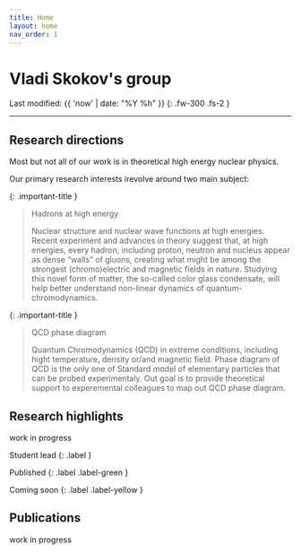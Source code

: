 ```yaml
---
title: Home
layout: home
nav_order: 1
---
```



# Vladi Skokov's group  
Last modified: {{ 'now' | date: "%Y %h" }}
{: .fw-300 .fs-2 }


-----------------------


## Research directions

Most but not all of our work is in theoretical high energy nuclear physics. 

Our primary research interests irevolve around two main subject:  

{: .important-title }
> Hadrons at high energy 
>
> Nuclear structure and nuclear wave functions at high energies. Recent experiment and advances in theory suggest that, at high energies, every hadron, including proton, neutron and nucleus appear as dense “walls” of gluons, creating what might be among the strongest (chromo)electric and magnetic fields in nature. Studying this novel form of matter, the so-called color glass condensate, will help better understand non-linear dynamics of quantum-chromodynamics.


{: .important-title }
> QCD phase diagram 
> 
> Quantum Chromodynamics (QCD) in extreme conditions, including hight temperature, density or/and magnetic field. Phase diagram of QCD is the only one of Standard model of elementary particles that can be probed experimentaly. Out goal is to provide theoretical support to experemental colleagues to map out QCD phase diagram.   


## Research highlights 

work in progress 

Student lead 
{: .label }



Published
{: .label .label-green }

Coming soon
{: .label .label-yellow }


## Publications 

work in progress 


